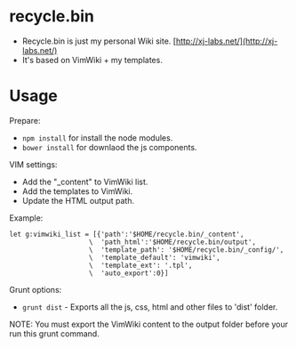 recycle.bin
===========
* Recycle.bin is just my personal Wiki site. [http://xj-labs.net/](http://xj-labs.net/)
* It's based on VimWiki + my templates.

Usage
======
Prepare:
* ```npm install``` for install the node modules.
* ```bower install``` for downlaod the js components.

VIM settings: 
* Add the "_content" to VimWiki list.
* Add the templates to VimWiki.
* Update the HTML output path.

Example:  
```VimL
let g:vimwiki_list = [{'path':'$HOME/recycle.bin/_content', 
                    \  'path_html':'$HOME/recycle.bin/output', 
                    \  'template_path': '$HOME/recycle.bin/_config/', 
                    \  'template_default': 'vimwiki', 
                    \  'template_ext': '.tpl', 
                    \  'auto_export':0}] 
```

Grunt options:
* ```grunt dist``` - Exports all the js, css, html and other files to 'dist' folder.

 NOTE: 
  You must export the VimWiki content to the output folder before your run this grunt command.
